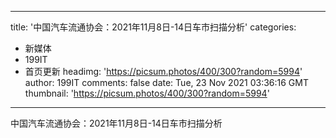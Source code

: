 
---
title: '中国汽车流通协会：2021年11月8日-14日车市扫描分析'
categories: 
 - 新媒体
 - 199IT
 - 首页更新
headimg: 'https://picsum.photos/400/300?random=5994'
author: 199IT
comments: false
date: Tue, 23 Nov 2021 03:36:16 GMT
thumbnail: 'https://picsum.photos/400/300?random=5994'
---

<div>   
中国汽车流通协会：2021年11月8日-14日车市扫描分析  
</div>
            